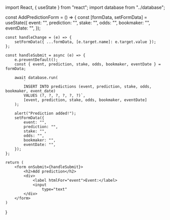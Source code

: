 import React, { useState } from "react";
import database from "../database";

const AddPredictionForm = () => {
    const [formData, setFormData] = useState({
        event: "",
        prediction: "",
        stake: "",
        odds: "",
        bookmaker: "",
        eventDate: "",
    });

    const handleChange = (e) => {
        setFormData({ ...formData, [e.target.name]: e.target.value });       
    };

    const handleSubmit = async (e) => {
        e.preventDefault();
        const { event, prediction, stake, odds, bookmaker, eventDate } = formData;

        await database.run(
            `
            INSERT INTO predictions (event, prediction, stake, odds, bookmaker, event_date)
            VALUES (?, ?, ?, ?, ?, ?)`,
            [event, prediction, stake, odds, bookmaker, eventDate]
        );

        alert("Prediction added!");
        setFormData({
            event: "",
            prediction: "",
            stake: "",
            odds: "",
            bookmaker: "",
            eventDate: "",
        });
    };

    return (
        <form onSubmit={handleSubmit}>
            <h2>Add prediction</h2>
            <div>
                <label htmlFor="event">Event:</label>
                <input
                    type="text"
            </div>
        </form>
    )
}
